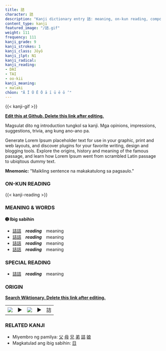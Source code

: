 ```yaml
---
title: 詰
character: 詰
description: "Kanji dictionary entry 詰: meaning, on-kun reading, compounds, origin, related kanji"
content_type: kanji
featured_image: "/詰.gif"
weight: 111
frequency: 111
kanji_grade: 9
kanji_strokes: 1
kanji_class: Jōyō
kanji_jlpt: N1
kanji_radical: 
kanji_reading: 
- DAI
- TAI
- oo-kii
kanji_meaning:
- malaki
chōon: "Ā Ī Ū Ē Ō ā ī ū ē ō ’"
---
```

[//]: # (Don't edit the line below. Kanji animated GIF code is automatically generated.)
{{< kanji-gif >}}

[//]: # (Edit below this line.)

**[Edit this at Github. Delete this link after editing.](https://github.com/tim0g/tim/tree/main/content/kanji/詰/index.md)**

Magsulat dito ng introduction tungkol sa kanji. Mga opinions, impressions, suggestions, trivia, ang kung ano-ano pa.

Generate Lorem Ipsum placeholder text for use in your graphic, print and web layouts, and discover plugins for your favorite writing, design and blogging tools. Explore the origins, history and meaning of the famous passage, and learn how Lorem Ipsum went from scrambled Latin passage to ubiqitous dummy text.
 
**Mnemonic:** "Maikling sentence na makakatulong sa pagsaulo."

### ON-KUN READING

[//]: # (Don't edit the line below. ON-KUN READING code is automatically generated.)
{{< kanji-reading >}}

### MEANING & WORDS

#### ➊ **Ibig sabihin**
  - [詰](../詰)[詰](../詰)　***reading***　meaning
  - [詰](../詰)[詰](../詰)　***reading***　meaning
  - [詰](../詰)[詰](../詰)　***reading***　meaning
  - [詰](../詰)[詰](../詰)　***reading***　meaning

### SPECIAL READING
  - [詰](../詰)[詰](../詰)　***reading***　meaning

### ORIGIN

**[Search Wiktionary. Delete this link after editing.](https://wiktionary.org/wiki/詰)**
<table class="kanji-table"><tr><td>
<img src="60px-詰-bronze.svg.png">
</td><td>▶</td><td>
<img src="60px-詰-oracle.svg.png">
</td><td>▶</td>
<td class="kanji-origin">詰</td>
</tr></table>

### RELATED KANJI
- Miyembro ng pamilya: [父](../父) [母](../母) [兄](../兄) [弟](../弟) [詰](../詰) [娘](../娘)
- Magkatulad ang ibig sabihin: [日](../日)
